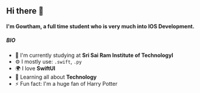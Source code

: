 ## Hi there 👋

#### I'm Gowtham, a full time student who is very much into IOS Development.

##### BIO

- 🏢 I'm currently studying at **Sri Sai Ram Institute of Technologyl**
- ⚙️ I mostly use: `.swift`, `.py`
- 🌍 I love **SwiftUI**
- 🌱 Learning all about **Technology**
- ⚡️ Fun fact: I'm a huge fan of Harry Potter
